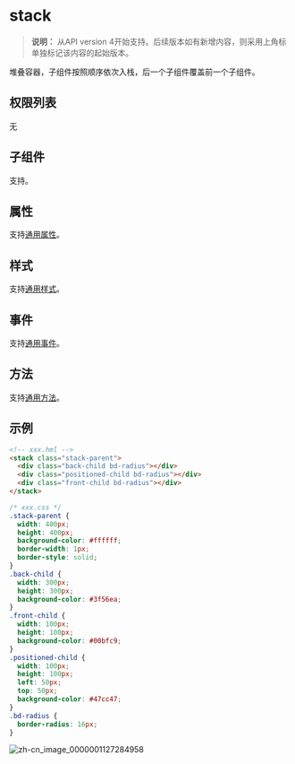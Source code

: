 # stack
<!--Kit: ArkUI-->
<!--Subsystem: ArkUI-->
<!--Owner: @lanshouren-->
<!--Designer: @lanshouren-->
<!--Tester: @liuli0427-->
<!--Adviser: @HelloCrease-->

>  **说明：**
> 从API version 4开始支持。后续版本如有新增内容，则采用上角标单独标记该内容的起始版本。

堆叠容器，子组件按照顺序依次入栈，后一个子组件覆盖前一个子组件。

## 权限列表

无


## 子组件

支持。


## 属性

支持[通用属性](js-components-common-attributes.md)。


## 样式

支持[通用样式](js-components-common-styles.md)。


## 事件

支持[通用事件](js-components-common-events.md)。

## 方法

支持[通用方法](js-components-common-methods.md)。


## 示例

```html
<!-- xxx.hml -->
<stack class="stack-parent">
  <div class="back-child bd-radius"></div>
  <div class="positioned-child bd-radius"></div>
  <div class="front-child bd-radius"></div>
</stack>
```

```css
/* xxx.css */
.stack-parent {
  width: 400px;
  height: 400px;
  background-color: #ffffff;
  border-width: 1px;
  border-style: solid;
}
.back-child {
  width: 300px;
  height: 300px;
  background-color: #3f56ea;
}
.front-child {
  width: 100px;
  height: 100px;
  background-color: #00bfc9;
}
.positioned-child {
  width: 100px;
  height: 100px;
  left: 50px;
  top: 50px;
  background-color: #47cc47;
}
.bd-radius {
  border-radius: 16px;
}
```

![zh-cn_image_0000001127284958](figures/zh-cn_image_0000001127284958.png)
